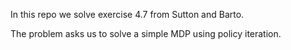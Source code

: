In this repo we solve exercise 4.7 from Sutton and Barto.

The problem asks us to solve a simple MDP using policy iteration.

